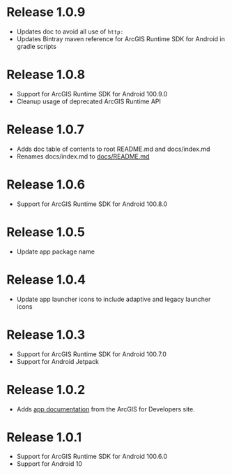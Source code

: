 # Release 1.0.9

- Updates doc to avoid all use of `http:`
- Updates Bintray maven reference for ArcGIS Runtime SDK for Android in gradle scripts

# Release 1.0.8

- Support for ArcGIS Runtime SDK for Android 100.9.0
- Cleanup usage of deprecated ArcGIS Runtime API

# Release 1.0.7

- Adds doc table of contents to root README.md and docs/index.md
- Renames docs/index.md to [docs/README.md](/docs/README.md)

# Release 1.0.6

- Support for ArcGIS Runtime SDK for Android 100.8.0

# Release 1.0.5

- Update app package name

# Release 1.0.4

- Update app launcher icons to include adaptive and legacy launcher icons

# Release 1.0.3

- Support for ArcGIS Runtime SDK for Android 100.7.0
- Support for Android Jetpack

# Release 1.0.2

- Adds [app documentation](/docs/README.md) from the ArcGIS for Developers site.

# Release 1.0.1

- Support for ArcGIS Runtime SDK for Android 100.6.0
- Support for Android 10
